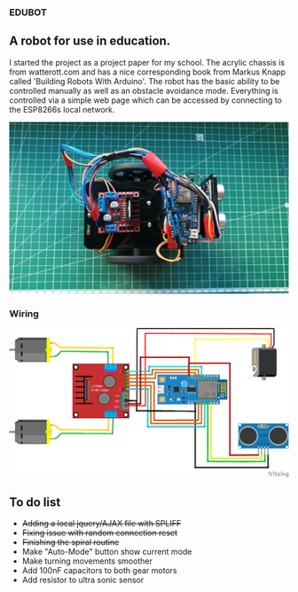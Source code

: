 ### EDUBOT
## A robot for use in education.

I started the project as a project paper for my school. The acrylic chassis is from watterott.com and has a nice corresponding book from Markus Knapp called 'Building Robots With Arduino'. 
The robot has the basic ability to be controlled manually as well as an obstacle avoidance mode. Everything is controlled via a simple web page which can be accessed by connecting to the ESP8266s local network. 

![Robot](https://raw.githubusercontent.com/alexanderstephan/edubot/master/bot.jpg)



### Wiring
![Schematic](https://raw.githubusercontent.com/alexanderstephan/edubot/master/edubot_bb.png)
## To do list
- ~~Adding a local jquery/AJAX file with SPLIFF~~
- ~~Fixing issue with random connection reset~~
- ~~Finishing the spiral routine~~
- Make "Auto-Mode" button show current mode
- Make turning movements smoother
- Add 100nF capacitors to both gear motors
- Add resistor to ultra sonic sensor
